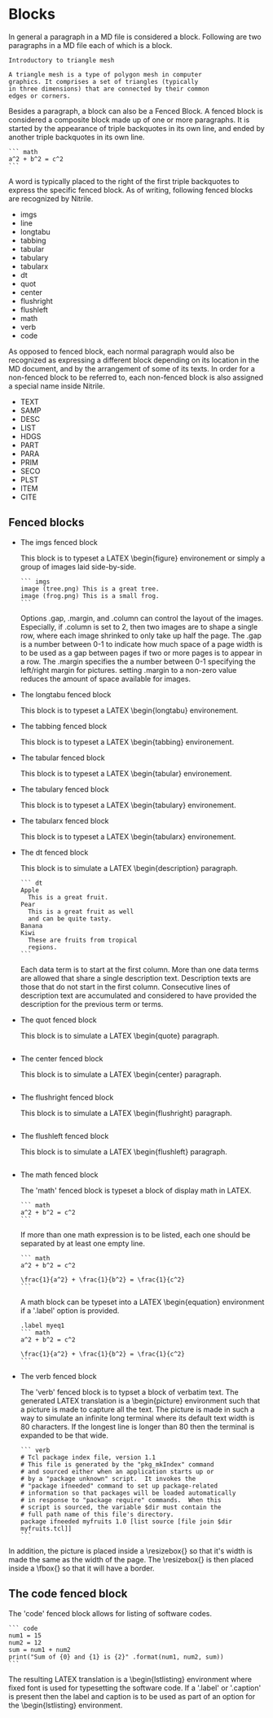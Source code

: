 # Blocks

In general a paragraph in a MD file is considered a block.
Following are two paragraphs in a MD file each of which is a block.

    Introductory to triangle mesh

    A triangle mesh is a type of polygon mesh in computer 
    graphics. It comprises a set of triangles (typically 
    in three dimensions) that are connected by their common 
    edges or corners.

Besides a paragraph, a block can also be a Fenced Block. A fenced block is
considered a composite block made up of one or more paragraphs. It is started
by the appearance of triple backquotes in its own line, and ended by another
triple backquotes in its own line.

    ``` math
    a^2 + b^2 = c^2
    ```

A word is typically placed to the right of the first triple backquotes to 
express the specific fenced block. As of writing, following fenced blocks
are recognized by Nitrile.

  - imgs 
  - line 
  - longtabu 
  - tabbing 
  - tabular 
  - tabulary 
  - tabularx 
  - dt 
  - quot 
  - center 
  - flushright 
  - flushleft 
  - math 
  - verb 
  - code 

As opposed to fenced block, each normal paragraph would also be recognized as 
expressing a different block depending on its location in the MD document, and
by the arrangement of some of its texts.  In order for a non-fenced block
to be referred to, each non-fenced block is also assigned a special name
inside Nitrile. 

  - TEXT 
  - SAMP 
  - DESC 
  - LIST 
  - HDGS 
  - PART 
  - PARA 
  - PRIM 
  - SECO 
  - PLST 
  - ITEM 
  - CITE 

## Fenced blocks

  + The imgs fenced block

    This block is to typeset a LATEX \begin{figure} environement
    or simply a group of images laid side-by-side.

    ~~~
    ``` imgs
    image (tree.png) This is a great tree.
    image (frog.png) This is a small frog.
    ```
    ~~~

    Options .gap, .margin, and .column can control the layout
    of the images. Especially, if .column is set to 2, then
    two images are to shape a single row, where each image
    shrinked to only take up half the page. The .gap is a number
    between 0-1 to indicate how much space of a page width
    is to be used as a gap between pages if two or more pages
    is to appear in a row. The .margin specifies the a number
    between 0-1 specifying the left/right margin for pictures.
    setting .margin to a non-zero value reduces the amount of 
    space available for images.

  + The longtabu fenced block

    This block is to typeset a LATEX \begin{longtabu} environement.

  + The tabbing fenced block

    This block is to typeset a LATEX \begin{tabbing} environement.

  + The tabular fenced block

    This block is to typeset a LATEX \begin{tabular} environement.

  + The tabulary fenced block

    This block is to typeset a LATEX \begin{tabulary} environement.


  + The tabularx fenced block

    This block is to typeset a LATEX \begin{tabularx} environement.


  + The dt fenced block

    This block is to simulate a LATEX \begin{description} paragraph.

    ~~~~
    ``` dt       
    Apple 
      This is a great fruit.
    Pear 
      This is a great fruit as well
      and can be quite tasty.
    Banana
    Kiwi
      These are fruits from tropical
      regions.
    ```
    ~~~~

    Each data term is to start at the first column. More than one data terms
    are allowed that share a single description text. Description texts
    are those that do not start in the first column. Consecutive lines
    of description text are accumulated and considered to have provided
    the description for the previous term or terms.


  + The quot fenced block

    This block is to simulate a LATEX \begin{quote} paragraph.

    ``` quot       

    ```


  + The center fenced block

    This block is to simulate a LATEX \begin{center} paragraph.

    ``` center     

    ```


  + The flushright fenced block

    This block is to simulate a LATEX \begin{flushright} paragraph.

    ``` flushright 

    ```


  + The flushleft fenced block

    This block is to simulate a LATEX \begin{flushleft} paragraph.

    ``` flushleft

    ```


  + The math fenced block

    The 'math' fenced block is typeset a block of display math in LATEX.

    ~~~
    ``` math
    a^2 + b^2 = c^2
    ```
    ~~~

    If more than one math expression is to be listed, each one should be
    separated by at least one empty line.

    ~~~
    ``` math
    a^2 + b^2 = c^2

    \frac{1}{a^2} + \frac{1}{b^2} = \frac{1}{c^2}
    ```
    ~~~

    A math block can be typeset into a LATEX \begin{equation} environment
    if a '.label' option is provided.

    ~~~
    .label myeq1
    ``` math
    a^2 + b^2 = c^2

    \frac{1}{a^2} + \frac{1}{b^2} = \frac{1}{c^2}
    ```
    ~~~


  + The verb fenced block

    The 'verb' fenced block is to typset a block of verbatim text. The generated
    LATEX translation is a \begin{picture} environment such that a picture is made
    to capture all the text. The picture is made in such a way to simulate an infinite
    long terminal where its default text width is 80 characters. If the longest line
    is longer than 80 then the terminal is expanded to be that wide.

    ~~~
    ``` verb 
    # Tcl package index file, version 1.1
    # This file is generated by the "pkg_mkIndex" command
    # and sourced either when an application starts up or
    # by a "package unknown" script.  It invokes the
    # "package ifneeded" command to set up package-related
    # information so that packages will be loaded automatically
    # in response to "package require" commands.  When this
    # script is sourced, the variable $dir must contain the
    # full path name of this file's directory.
    package ifneeded myfruits 1.0 [list source [file join $dir myfruits.tcl]]
    ```
    ~~~

In addition, the picture is placed inside a \resizebox{} so that it's width is
made the same as the width of the page. The \resizebox{} is then placed inside
a \fbox{} so that it will have a border.


## The code fenced block

The 'code' fenced block allows for listing of software codes.

    ``` code
    num1 = 15
    num2 = 12
    sum = num1 + num2
    print("Sum of {0} and {1} is {2}" .format(num1, num2, sum))
    ```

The resulting LATEX translation is a \begin{lstlisting} environment where fixed
font is used for typesetting the software code.  If a '.label' or '.caption' is
present then the label and caption is to be used as part of an option for the
\begin{lstlisting} environment.




